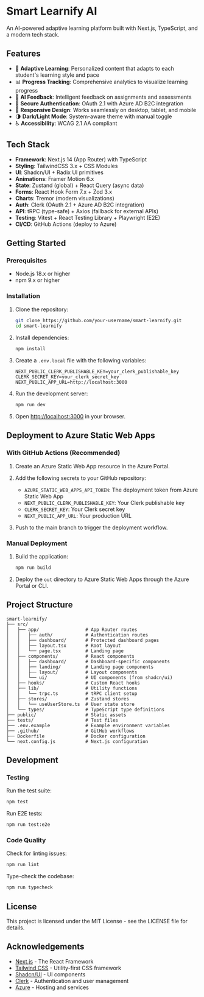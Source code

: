# Smart Learnify AI

An AI-powered adaptive learning platform built with Next.js, TypeScript, and a modern tech stack.

## Features

- 🧠 **Adaptive Learning**: Personalized content that adapts to each student's learning style and pace
- 📊 **Progress Tracking**: Comprehensive analytics to visualize learning progress
- 🤖 **AI Feedback**: Intelligent feedback on assignments and assessments
- 🔐 **Secure Authentication**: OAuth 2.1 with Azure AD B2C integration
- 📱 **Responsive Design**: Works seamlessly on desktop, tablet, and mobile
- 🌗 **Dark/Light Mode**: System-aware theme with manual toggle
- ♿ **Accessibility**: WCAG 2.1 AA compliant

## Tech Stack

- **Framework**: Next.js 14 (App Router) with TypeScript
- **Styling**: TailwindCSS 3.x + CSS Modules
- **UI**: Shadcn/UI + Radix UI primitives
- **Animations**: Framer Motion 6.x
- **State**: Zustand (global) + React Query (async data)
- **Forms**: React Hook Form 7.x + Zod 3.x
- **Charts**: Tremor (modern visualizations)
- **Auth**: Clerk (OAuth 2.1 + Azure AD B2C integration)
- **API**: tRPC (type-safe) + Axios (fallback for external APIs)
- **Testing**: Vitest + React Testing Library + Playwright (E2E)
- **CI/CD**: GitHub Actions (deploy to Azure)

## Getting Started

### Prerequisites

- Node.js 18.x or higher
- npm 9.x or higher

### Installation

1. Clone the repository:
   ```bash
   git clone https://github.com/your-username/smart-learnify.git
   cd smart-learnify
   ```

2. Install dependencies:
   ```bash
   npm install
   ```

3. Create a `.env.local` file with the following variables:
   ```
   NEXT_PUBLIC_CLERK_PUBLISHABLE_KEY=your_clerk_publishable_key
   CLERK_SECRET_KEY=your_clerk_secret_key
   NEXT_PUBLIC_APP_URL=http://localhost:3000
   ```

4. Run the development server:
   ```bash
   npm run dev
   ```

5. Open [http://localhost:3000](http://localhost:3000) in your browser.

## Deployment to Azure Static Web Apps

### With GitHub Actions (Recommended)

1. Create an Azure Static Web App resource in the Azure Portal.

2. Add the following secrets to your GitHub repository:
   - `AZURE_STATIC_WEB_APPS_API_TOKEN`: The deployment token from Azure Static Web App
   - `NEXT_PUBLIC_CLERK_PUBLISHABLE_KEY`: Your Clerk publishable key
   - `CLERK_SECRET_KEY`: Your Clerk secret key
   - `NEXT_PUBLIC_APP_URL`: Your production URL

3. Push to the main branch to trigger the deployment workflow.

### Manual Deployment

1. Build the application:
   ```bash
   npm run build
   ```

2. Deploy the `out` directory to Azure Static Web Apps through the Azure Portal or CLI.

## Project Structure

```
smart-learnify/
├── src/
│   ├── app/                 # App Router routes
│   │   ├── auth/            # Authentication routes
│   │   ├── dashboard/       # Protected dashboard pages
│   │   ├── layout.tsx       # Root layout
│   │   └── page.tsx         # Landing page
│   ├── components/          # React components
│   │   ├── dashboard/       # Dashboard-specific components
│   │   ├── landing/         # Landing page components
│   │   ├── layout/          # Layout components
│   │   └── ui/              # UI components (from shadcn/ui)
│   ├── hooks/               # Custom React hooks
│   ├── lib/                 # Utility functions
│   │   └── trpc.ts          # tRPC client setup
│   ├── stores/              # Zustand stores
│   │   └── useUserStore.ts  # User state store
│   └── types/               # TypeScript type definitions
├── public/                  # Static assets
├── tests/                   # Test files
├── .env.example             # Example environment variables
├── .github/                 # GitHub workflows
├── Dockerfile               # Docker configuration
└── next.config.js           # Next.js configuration
```

## Development

### Testing

Run the test suite:
```bash
npm test
```

Run E2E tests:
```bash
npm run test:e2e
```

### Code Quality

Check for linting issues:
```bash
npm run lint
```

Type-check the codebase:
```bash
npm run typecheck
```

## License

This project is licensed under the MIT License - see the LICENSE file for details.

## Acknowledgements

- [Next.js](https://nextjs.org/) - The React Framework
- [Tailwind CSS](https://tailwindcss.com/) - Utility-first CSS framework
- [Shadcn/UI](https://ui.shadcn.com/) - UI components
- [Clerk](https://clerk.dev/) - Authentication and user management
- [Azure](https://azure.microsoft.com/) - Hosting and services 